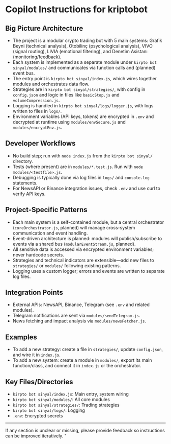 # Copilot Instructions for kriptobot

## Big Picture Architecture
- The project is a modular crypto trading bot with 5 main systems: Grafik Beyni (technical analysis), Otobilinç (psychological analysis), VIVO (signal routing), LIVIA (emotional filtering), and Denetim Asistanı (monitoring/feedback).
- Each system is implemented as a separate module under `kirpto bot sinyal/modules/` and communicates via function calls and (planned) event bus.
- The entry point is `kirpto bot sinyal/index.js`, which wires together modules and orchestrates data flow.
- Strategies are in `kirpto bot sinyal/strategies/`, with config in `config.json` and logic in files like `basicStop.js` and `volumeCompression.js`.
- Logging is handled in `kirpto bot sinyal/logs/logger.js`, with logs written to files in `logs/`.
- Environment variables (API keys, tokens) are encrypted in `.env` and decrypted at runtime using `modules/envSecure.js` and `modules/encryptEnv.js`.

## Developer Workflows
- No build step; run with `node index.js` from the `kirpto bot sinyal/` directory.
- Tests (where present) are in `modules/*.test.js`. Run with `node modules/<testfile>.js`.
- Debugging is typically done via log files in `logs/` and `console.log` statements.
- For NewsAPI or Binance integration issues, check `.env` and use curl to verify API keys.

## Project-Specific Patterns
- Each main system is a self-contained module, but a central orchestrator (`coreOrchestrator.js`, planned) will manage cross-system communication and event handling.
- Event-driven architecture is planned: modules will publish/subscribe to events via a shared bus (`modularEventStream.js`, planned).
- All sensitive data is accessed via encrypted environment variables; never hardcode secrets.
- Strategies and technical indicators are extensible—add new files to `strategies/` or `modules/` following existing patterns.
- Logging uses a custom logger; errors and events are written to separate log files.

## Integration Points
- External APIs: NewsAPI, Binance, Telegram (see `.env` and related modules).
- Telegram notifications are sent via `modules/sendTelegram.js`.
- News fetching and impact analysis via `modules/newsFetcher.js`.

## Examples
- To add a new strategy: create a file in `strategies/`, update `config.json`, and wire it in `index.js`.
- To add a new system: create a module in `modules/`, export its main function/class, and connect it in `index.js` or the orchestrator.

## Key Files/Directories
- `kirpto bot sinyal/index.js`: Main entry, system wiring
- `kirpto bot sinyal/modules/`: All core modules
- `kirpto bot sinyal/strategies/`: Trading strategies
- `kirpto bot sinyal/logs/`: Logging
- `.env`: Encrypted secrets

---
If any section is unclear or missing, please provide feedback so instructions can be improved iteratively.
"